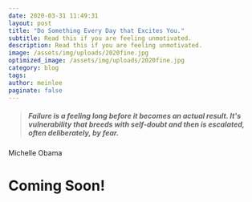 ```yaml
---
date: 2020-03-31 11:49:31
layout: post
title: "Do Something Every Day that Excites You."
subtitle: Read this if you are feeling unmotivated.
description: Read this if you are feeling unmotivated.
image: /assets/img/uploads/2020fine.jpg
optimized_image: /assets/img/uploads/2020fine.jpg
category: blog
tags: 
author: meinlee
paginate: false
---
```


> ##### Failure is a feeling long before it becomes an actual result. It's vulnerability that breeds with self-doubt and then is escalated, often deliberately, by fear.
Michelle Obama

# Coming Soon!

<!-- I noticed that I am accumulating thoughts in my head, and that I tend to keep it to myself. It feels like a hovering cloud that never goes away. Sometimes, the cloud is dark, like the kind of clouds you see before a heavy downpour. The longer it stays, the heavier it feels. But when I open up and start talking about it, it feels like a fresh ray of sunshine. The cloudiness goes away, and it is a clear day in my head again! -->
